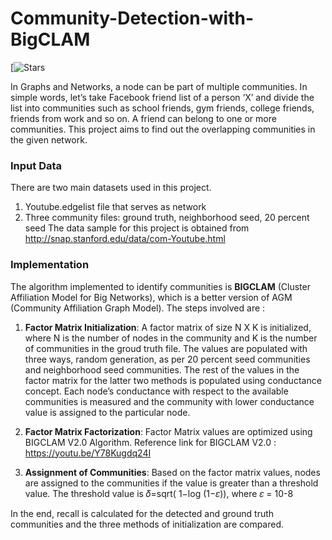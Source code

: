 # Community-Detection-with-BigCLAM
[![Stars](https://img.shields.io/github/stars/rushyaP/Community-Detection-with-BIGCLAM?style=social)

In Graphs and Networks, a node can be part of multiple communities. In simple words, let’s take Facebook friend list of a person ‘X’ and divide the list into communities such as school friends, gym friends, college friends, friends from work and so on. A friend can belong to one or more communities. This project aims to find out the overlapping communities in the given network.

### Input Data

There are two main datasets used in this project.
1.	Youtube.edgelist file that serves as network
2.	Three community files: ground truth, neighborhood seed, 20 percent seed
The data sample for this project is obtained from http://snap.stanford.edu/data/com-Youtube.html

### Implementation

The algorithm implemented to identify communities is **BIGCLAM** (Cluster Affiliation Model for Big Networks), which is a better version of AGM (Community Affiliation Graph Model). The steps involved are :

1.	**Factor Matrix Initialization**: A factor matrix of size N X K is initialized, where N is the number of nodes in the community and K is the number of communities in the groud truth file. The values are populated with three ways, random generation, as per 20 percent seed communities and neighborhood seed communities. The rest of the values in the factor matrix for the latter two methods is populated using conductance concept. Each node’s conductance with respect to the available communities is measured and the community with lower conductance value is assigned to the particular node.

2.	**Factor Matrix Factorization**: Factor Matrix values are optimized using BIGCLAM V2.0 Algorithm.
          Reference link for BIGCLAM V2.0 : https://youtu.be/Y78Kugdq24I
          
3.	**Assignment of Communities**: Based on the factor matrix values, nodes are assigned to the communities if the value is greater than a threshold value.
           The threshold value is  𝛿=sqrt( 1−log (1−𝜀)), where  𝜀 = 10-8

In the end, recall is calculated for the detected and ground truth communities and the three methods of initialization are compared.




